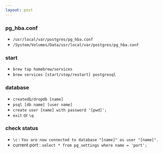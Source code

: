 ```yaml
---
layout: post
---
```

### pg_hba.conf
- `/usr/local/var/postgres/pg_hba.conf`
- `/System/Volumes/Data/usr/local/var/postgres/pg_hba.conf`

### start
- `brew tap homebrew/services`
- `brew services [start/stop/restart] postgresql`

### database
- `createdb/dropdb [name]`
- `psql [db name] [user name]`
- `create user [name] with password '[pwd]';`
- `exit` or `\q`

### check status
- `\c` : `You are now connected to database "[name]" as user "[name]".`
- current port : `select * from pg_settings where name = 'port';`
